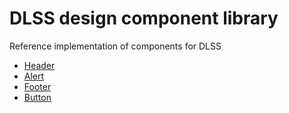 # DLSS design component library
Reference implementation of components for DLSS

* [Header](header/)
* [Alert](alerts/)
* [Footer](footer/)
* [Button](button/)
